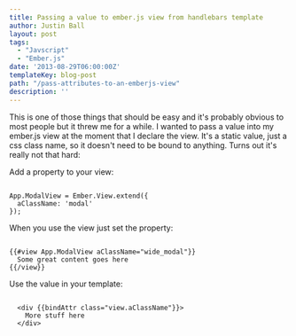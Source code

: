 ```yaml
---
title: Passing a value to ember.js view from handlebars template
author: Justin Ball
layout: post
tags:
  - "Javscript"
  - "Ember.js"
date: '2013-08-29T06:00:00Z'
templateKey: blog-post
path: "/pass-attributes-to-an-emberjs-view"
description: ''
---
```


<p>This is one of those things that should be easy and it's probably obvious to most people but it threw me for a while.
I wanted to pass a value into my ember.js view at the moment that I declare the view. It's a static value, just a css class
name, so it doesn't need to be bound to anything. Turns out it's really not that hard:</p>

<p>Add a property to your view:</p>
<pre><code class="javascript">
App.ModalView = Ember.View.extend({
  aClassName: 'modal'
});
</pre></code>

<p>When you use the view just set the property:</p>
<pre><code class="html">
{{#view App.ModalView aClassName="wide_modal"}}
  Some great content goes here
{{/view}}
</pre></code>

<p>Use the value in your template:</p>
<pre><code class="html">
  &lt;div {{bindAttr class=&quot;view.aClassName&quot;}}&gt;
    More stuff here
  &lt;/div&gt;
</pre></code>

